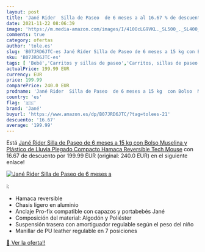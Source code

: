 ```yaml
---
layout: post
title: 'Jané Rider  Silla de Paseo  de 6 meses a al 16.67 % de descuento'
date: 2021-11-22 08:06:39
image: 'https://m.media-amazon.com/images/I/410OcLG9VKL._SL500_._SL400_.jpg'
comments: true
category: ofertas
author: 'tole.es'
slug: 'B07JRD6JTC-es Jané Rider Silla de Paseo de 6 meses a 15 kg con Bolso...'
sku: 'B07JRD6JTC-es'
tags: [ 'Bebé','Carritos y sillas de paseo','Carritos, sillas de paseo y accesorios','Sillas de paseo','jané','muselina', ]
actualPrice: 199.99 EUR
currency: EUR
price: 199.99
comparePrice: 240.0 EUR
prodname: 'Jané Rider  Silla de Paseo  de 6 meses a 15 kg  con Bolso  Muselina y Plástico de Lluvia  Plegado Compacto  Hamaca Reversible  Tech Mouse'
country: 'es'
flag: '🇪🇸'
brand: 'Jané'
buyurl: 'https://www.amazon.es/dp/B07JRD6JTC/?tag=tolees-21'
descuento: '16.67'
average: '199.99'
---
```


Está [Jané Rider  Silla de Paseo  de 6 meses a 15 kg  con Bolso  Muselina y Plástico de Lluvia  Plegado Compacto  Hamaca Reversible  Tech Mouse](https://www.amazon.es/dp/B07JRD6JTC/?tag=tolees-21) con 16.67 de descuento por 199.99 EUR (original: 240.0 EUR) en el siguiente enlace!

[![Jané Rider  Silla de Paseo  de 6 meses a](https://m.media-amazon.com/images/I/410OcLG9VKL._SL500_._SL400_.jpg)](https://www.amazon.es/dp/B07JRD6JTC/?tag=tolees-21)

ℹ️:

- Hamaca reversible
- Chasis ligero en aluminio
- Anclaje Pro-fix compatible con capazos y portabebés Jané
- Composición del material: Algodón y Poliéster
- Suspensión trasera con amortiguador regulable según el peso del niño
- Manillar de PU leather regulable en 7 posiciones

[🛒 Ver la oferta!!](https://www.amazon.es/dp/B07JRD6JTC/?tag=tolees-21)
